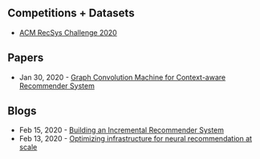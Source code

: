## Competitions + Datasets
- [ACM RecSys Challenge 2020](http://www.recsyschallenge.com/2020/?utm_source=share&utm_medium=ios_app&utm_name=iossmf#dates)

## Papers
- Jan 30, 2020 - [Graph Convolution Machine for Context-aware Recommender System](https://arxiv.org/abs/2001.11402)

## Blogs
- Feb 15, 2020 - [Building an Incremental Recommender System](https://medium.com/@dpoulopoulos/building-an-incremental-recommender-system-8836e30afaef)
- Feb 13, 2020 - [Optimizing infrastructure for neural recommendation at scale](https://ai.facebook.com/blog/-optimizing-infrastructure-for-neural-recommendation-at-scale/)

